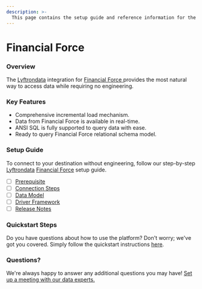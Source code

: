 ```yaml
---
description: >-
  This page contains the setup guide and reference information for the Financial Force source connector.
---
```


# Financial Force

### Overview

The [Lyftrondata](https://www.lyftrondata.com/) integration for [Financial Force](https://www.lyftrondata.com/integration/financial-force/)[ ](https://www.lyftrondata.com/integration/financial-force/)provides the most natural way to access data while requiring no engineering.

### Key Features

* Comprehensive incremental load mechanism.
* Data from Financial Force is available in real-time.&#x20;
* ANSI SQL is fully supported to query data with ease.
* Ready to query Financial Force relational schema model.

### Setup Guide

To connect to your destination without engineering, follow our step-by-step [Lyftrondata](https://www.lyftrondata.com/)  [Financial Force](https://www.lyftrondata.com/integration/financial-force/) setup guide.

* [ ] [Prerequisite](../../finance-analytics/financial-force/prerequisite.md)
* [ ] [Connection Steps](../../finance-analytics/financial-force/connection-steps.md)
* [ ] [Data Model](../../finance-analytics/financial-force/data-model/)
* [ ] [Driver Framework](../../finance-analytics/financial-force/driver-framework/)
* [ ] [Release Notes](../../finance-analytics/financial-force/release-notes.md)

### Quickstart Steps

Do you have questions about how to use the platform? Don't worry; we've got you covered. Simply follow the quickstart instructions [here](../../../quickstart-steps.md).

### Questions? <a href="#questions" id="questions"></a>

We're always happy to answer any additional questions you may have! [Set up a meeting with our data experts.](https://www.lyftrondata.com/book-a-meeting/)

